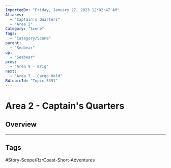 ```yaml
---
ImportedOn: "Friday, January 27, 2023 12:02:47 AM"
Aliases:
  - "Captain's Quarters"
  - "Area 2"
Category: "Scene"
Tags:
  - "Category/Scene"
parent:
  - "Seabear"
up:
  - "Seabear"
prev:
  - "Area 9 - Brig"
next:
  - "Area 7 - Cargo Hold"
RWtopicId: "Topic_5391"
---
```

# Area 2 - Captain's Quarters
## Overview

---
## Tags
#Story-Scope/RzrCoast-Short-Adventures

